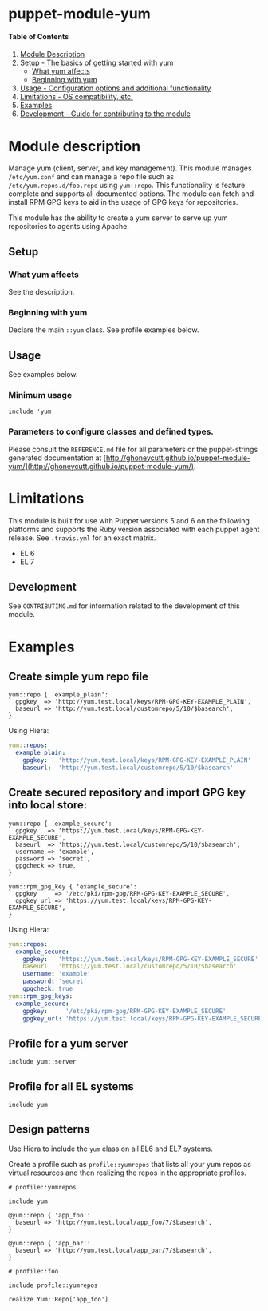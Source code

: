 # puppet-module-yum

#### Table of Contents

1. [Module Description](#module-description)
1. [Setup - The basics of getting started with yum](#setup)
    * [What yum affects](#what-yum-affects)
    * [Beginning with yum](#beginning-with-yum)
1. [Usage - Configuration options and additional functionality](#usage)
1. [Limitations - OS compatibility, etc.](#limitations)
1. [Examples](#examples)
1. [Development - Guide for contributing to the module](#development)

# Module description

Manage yum (client, server, and key management). This module manages
`/etc/yum.conf` and can manage a repo file such as
`/etc/yum.repos.d/foo.repo` using `yum::repo`. This functionality is
feature complete and supports all documented options. The module can
fetch and install RPM GPG keys to aid in the usage of GPG keys for
repositories.

This module has the ability to create a yum server to serve up yum
repositories to agents using Apache.

## Setup

### What yum affects

See the description.

### Beginning with yum

Declare the main `::yum` class. See profile examples below.

## Usage

See examples below.

### Minimum usage

```puppet
include 'yum'
```

### Parameters to configure classes and defined types.

Please consult the `REFERENCE.md` file for all parameters or the
puppet-strings generated documentation at
[http://ghoneycutt.github.io/puppet-module-yum/](http://ghoneycutt.github.io/puppet-module-yum/).

# Limitations

This module is built for use with Puppet versions 5 and 6 on the
following platforms and supports the Ruby version associated with each
puppet agent release.  See `.travis.yml` for an exact matrix.

 * EL 6
 * EL 7

## Development

See `CONTRIBUTING.md` for information related to the development of this
module.

# Examples

## Create simple yum repo file

```puppet
yum::repo { 'example_plain':
  gpgkey  => 'http://yum.test.local/keys/RPM-GPG-KEY-EXAMPLE_PLAIN',
  baseurl => 'http://yum.test.local/customrepo/5/10/$basearch',
}
```

Using Hiera:

```yaml
yum::repos:
  example_plain:
    gpgkey:   'http://yum.test.local/keys/RPM-GPG-KEY-EXAMPLE_PLAIN'
    baseurl:  'http://yum.test.local/customrepo/5/10/$basearch'
```


## Create secured repository and import GPG key into local store:

```puppet
yum::repo { 'example_secure':
  gpgkey   => 'https://yum.test.local/keys/RPM-GPG-KEY-EXAMPLE_SECURE',
  baseurl  => 'https://yum.test.local/customrepo/5/10/$basearch',
  username => 'example',
  password => 'secret',
  gpgcheck => true,
}

yum::rpm_gpg_key { 'example_secure':
  gpgkey     => '/etc/pki/rpm-gpg/RPM-GPG-KEY-EXAMPLE_SECURE',
  gpgkey_url => 'https://yum.test.local/keys/RPM-GPG-KEY-EXAMPLE_SECURE',
}
```

Using Hiera:

```yaml
yum::repos:
  example_secure:
    gpgkey:   'https://yum.test.local/keys/RPM-GPG-KEY-EXAMPLE_SECURE'
    baseurl   'https://yum.test.local/customrepo/5/10/$basearch'
    username: 'example'
    password: 'secret'
    gpgcheck: true
yum::rpm_gpg_keys:
  example_secure:
    gpgkey:     '/etc/pki/rpm-gpg/RPM-GPG-KEY-EXAMPLE_SECURE'
    gpgkey_url: 'https://yum.test.local/keys/RPM-GPG-KEY-EXAMPLE_SECURE'
```

## Profile for a yum server

```puppet
include yum::server
```

## Profile for all EL systems

```puppet
include yum
```

## Design patterns
Use Hiera to include the `yum` class on all EL6 and EL7 systems.

Create a profile such as `profile::yumrepos` that lists all your yum
repos as virtual resources and then realizing the repos in the
appropriate profiles.


```puppet
# profile::yumrepos

include yum

@yum::repo { 'app_foo':
  baseurl => 'http://yum.test.local/app_foo/7/$basearch',
}

@yum::repo { 'app_bar':
  baseurl => 'http://yum.test.local/app_bar/7/$basearch',
}
```

```puppet
# profile::foo

include profile::yumrepos

realize Yum::Repo['app_foo']
```
